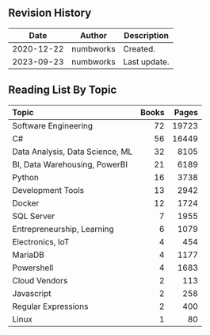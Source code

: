 ## Revision History

|Date|Author|Description|
|---|---|---|
|2020-12-22|numbworks|Created.|
|2023-09-23|numbworks|Last update.|

## Reading List By Topic

| Topic                           |   Books |   Pages |
|:--------------------------------|--------:|--------:|
| Software Engineering            |      72 |   19723 |
| C#                              |      56 |   16449 |
| Data Analysis, Data Science, ML |      32 |    8105 |
| BI, Data Warehousing, PowerBI   |      21 |    6189 |
| Python                          |      16 |    3738 |
| Development Tools               |      13 |    2942 |
| Docker                          |      12 |    1724 |
| SQL Server                      |       7 |    1955 |
| Entrepreneurship, Learning      |       6 |    1079 |
| Electronics, IoT                |       4 |     454 |
| MariaDB                         |       4 |    1177 |
| Powershell                      |       4 |    1683 |
| Cloud Vendors                   |       2 |     113 |
| Javascript                      |       2 |     258 |
| Regular Expressions             |       2 |     400 |
| Linux                           |       1 |      80 |
